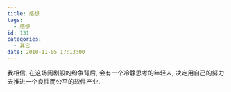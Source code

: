 ```yaml
---
title: 感想
tags:
  - 感想
id: 131
categories:
  - 其它
date: 2010-11-05 17:13:00
---
```


我相信, 在这场闹剧般的纷争背后, 会有一个冷静思考的年轻人, 决定用自己的努力去推进一个良性而公平的软件产业.